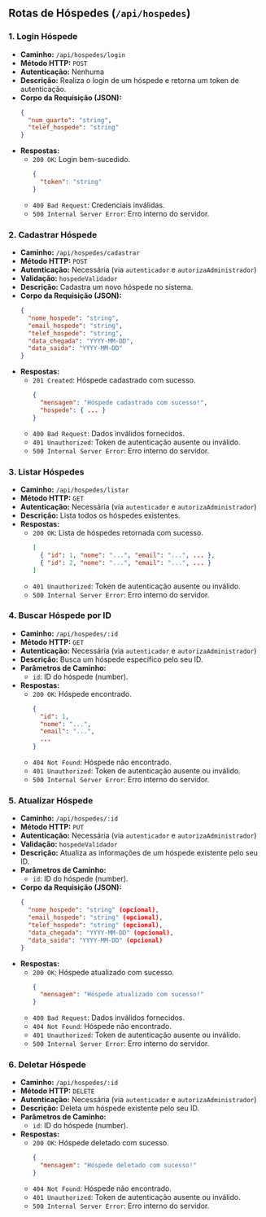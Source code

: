 ## Rotas de Hóspedes (`/api/hospedes`)

### 1. Login Hóspede
- **Caminho:** `/api/hospedes/login`
- **Método HTTP:** `POST`
- **Autenticação:** Nenhuma
- **Descrição:** Realiza o login de um hóspede e retorna um token de autenticação.
- **Corpo da Requisição (JSON):**
  ```json
  {
    "num_quarto": "string",
    "telef_hospede": "string"
  }
  ```
- **Respostas:**
  - `200 OK`: Login bem-sucedido.
    ```json
    {
      "token": "string"
    }
    ```
  - `400 Bad Request`: Credenciais inválidas.
  - `500 Internal Server Error`: Erro interno do servidor.

### 2. Cadastrar Hóspede
- **Caminho:** `/api/hospedes/cadastrar`
- **Método HTTP:** `POST`
- **Autenticação:** Necessária (via `autenticador` e `autorizaAdministrador`)
- **Validação:** `hospedeValidador`
- **Descrição:** Cadastra um novo hóspede no sistema.
- **Corpo da Requisição (JSON):**
  ```json
  {
    "nome_hospede": "string",
    "email_hospede": "string",
    "telef_hospede": "string",
    "data_chegada": "YYYY-MM-DD",
    "data_saida": "YYYY-MM-DD"
  }
  ```
- **Respostas:**
  - `201 Created`: Hóspede cadastrado com sucesso.
    ```json
    {
      "mensagem": "Hóspede cadastrado com sucesso!",
      "hospede": { ... }
    }
    ```
  - `400 Bad Request`: Dados inválidos fornecidos.
  - `401 Unauthorized`: Token de autenticação ausente ou inválido.
  - `500 Internal Server Error`: Erro interno do servidor.

### 3. Listar Hóspedes
- **Caminho:** `/api/hospedes/listar`
- **Método HTTP:** `GET`
- **Autenticação:** Necessária (via `autenticador` e `autorizaAdministrador`)
- **Descrição:** Lista todos os hóspedes existentes.
- **Respostas:**
  - `200 OK`: Lista de hóspedes retornada com sucesso.
    ```json
    [
      { "id": 1, "nome": "...", "email": "...", ... },
      { "id": 2, "nome": "...", "email": "...", ... }
    ]
    ```
  - `401 Unauthorized`: Token de autenticação ausente ou inválido.
  - `500 Internal Server Error`: Erro interno do servidor.

### 4. Buscar Hóspede por ID
- **Caminho:** `/api/hospedes/:id`
- **Método HTTP:** `GET`
- **Autenticação:** Necessária (via `autenticador` e `autorizaAdministrador`)
- **Descrição:** Busca um hóspede específico pelo seu ID.
- **Parâmetros de Caminho:**
  - `id`: ID do hóspede (number).
- **Respostas:**
  - `200 OK`: Hóspede encontrado.
    ```json
    {
      "id": 1,
      "nome": "...",
      "email": "...",
      ...
    }
    ```
  - `404 Not Found`: Hóspede não encontrado.
  - `401 Unauthorized`: Token de autenticação ausente ou inválido.
  - `500 Internal Server Error`: Erro interno do servidor.

### 5. Atualizar Hóspede
- **Caminho:** `/api/hospedes/:id`
- **Método HTTP:** `PUT`
- **Autenticação:** Necessária (via `autenticador` e `autorizaAdministrador`)
- **Validação:** `hospedeValidador`
- **Descrição:** Atualiza as informações de um hóspede existente pelo seu ID.
- **Parâmetros de Caminho:**
  - `id`: ID do hóspede (number).
- **Corpo da Requisição (JSON):**
  ```json
  {
    "nome_hospede": "string" (opcional),
    "email_hospede": "string" (opcional),
    "telef_hospede": "string" (opcional),
    "data_chegada": "YYYY-MM-DD" (opcional),
    "data_saida": "YYYY-MM-DD" (opcional)
  }
  ```
- **Respostas:**
  - `200 OK`: Hóspede atualizado com sucesso.
    ```json
    {
      "mensagem": "Hóspede atualizado com sucesso!"
    }
    ```
  - `400 Bad Request`: Dados inválidos fornecidos.
  - `404 Not Found`: Hóspede não encontrado.
  - `401 Unauthorized`: Token de autenticação ausente ou inválido.
  - `500 Internal Server Error`: Erro interno do servidor.

### 6. Deletar Hóspede
- **Caminho:** `/api/hospedes/:id`
- **Método HTTP:** `DELETE`
- **Autenticação:** Necessária (via `autenticador` e `autorizaAdministrador`)
- **Descrição:** Deleta um hóspede existente pelo seu ID.
- **Parâmetros de Caminho:**
  - `id`: ID do hóspede (number).
- **Respostas:**
  - `200 OK`: Hóspede deletado com sucesso.
    ```json
    {
      "mensagem": "Hóspede deletado com sucesso!"
    }
    ```
  - `404 Not Found`: Hóspede não encontrado.
  - `401 Unauthorized`: Token de autenticação ausente ou inválido.
  - `500 Internal Server Error`: Erro interno do servidor.